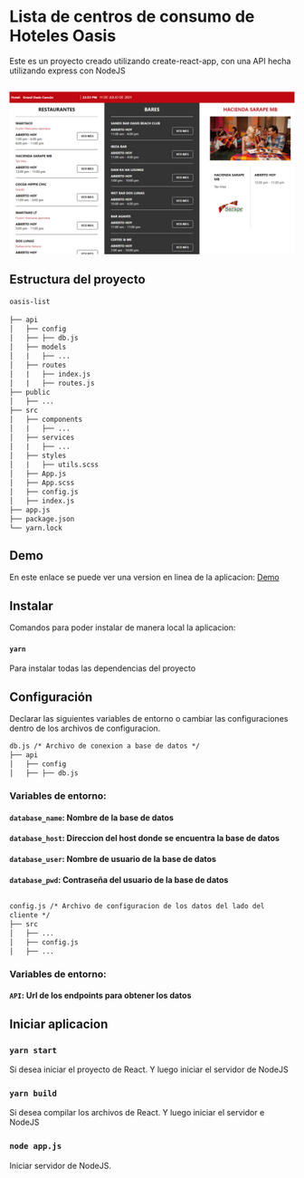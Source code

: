 # Lista de centros de consumo de Hoteles Oasis

Este es un proyecto creado utilizando create-react-app, con una API hecha utilizando express con NodeJS

##

<a target="_blank" href="https://oasis-hotels.herokuapp.com/">
<img src="https://raw.githubusercontent.com/starjoka5/oasis-list/5ab8dbdfec333360e8e4c758839ea1ad39a2c50a/public/screenshot_ol.png"/></a>

## Estructura del proyecto

```
oasis-list

├── api
│   ├── config
│   ├── ├── db.js
│   ├── models
│   |   ├── ...
│   ├── routes
│   |   ├── index.js
│   |   ├── routes.js
├── public
│   ├── ...
├── src
│   ├── components
│   |   ├── ...
│   ├── services
│   |   ├── ...
│   ├── styles
│   |   ├── utils.scss
│   ├── App.js
│   ├── App.scss
│   ├── config.js
│   ├── index.js
├── app.js
├── package.json
└── yarn.lock

```

## Demo

En este enlace se puede ver una version en linea de la aplicacion:
<a target="_blank" href="https://oasis-hotels.herokuapp.com/">
Demo
</a>

## Instalar

Comandos para poder instalar de manera local la aplicacion:

#### `yarn`

Para instalar todas las dependencias del proyecto

## Configuración

Declarar las siguientes variables de entorno o cambiar las configuraciones dentro de los archivos de configuracion.

```
db.js /* Archivo de conexion a base de datos */
├── api
│   ├── config
│   ├── ├── db.js
```

### Variables de entorno:

#### `database_name`: Nombre de la base de datos

#### `database_host`: Direccion del host donde se encuentra la base de datos

#### `database_user`: Nombre de usuario de la base de datos

#### `database_pwd`: Contraseña del usuario de la base de datos

##

```
config.js /* Archivo de configuracion de los datos del lado del cliente */
├── src
│   ├── ...
│   ├── config.js
│   ├── ...
```

### Variables de entorno:

#### `API`: Url de los endpoints para obtener los datos

## Iniciar aplicacion

### `yarn start`

Si desea iniciar el proyecto de React. Y luego iniciar el servidor de NodeJS

### `yarn build`

Si desea compilar los archivos de React. Y luego iniciar el servidor e NodeJS

### `node app.js`

Iniciar servidor de NodeJS.
